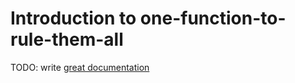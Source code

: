 # Introduction to one-function-to-rule-them-all

TODO: write [great documentation](http://jacobian.org/writing/great-documentation/what-to-write/)
